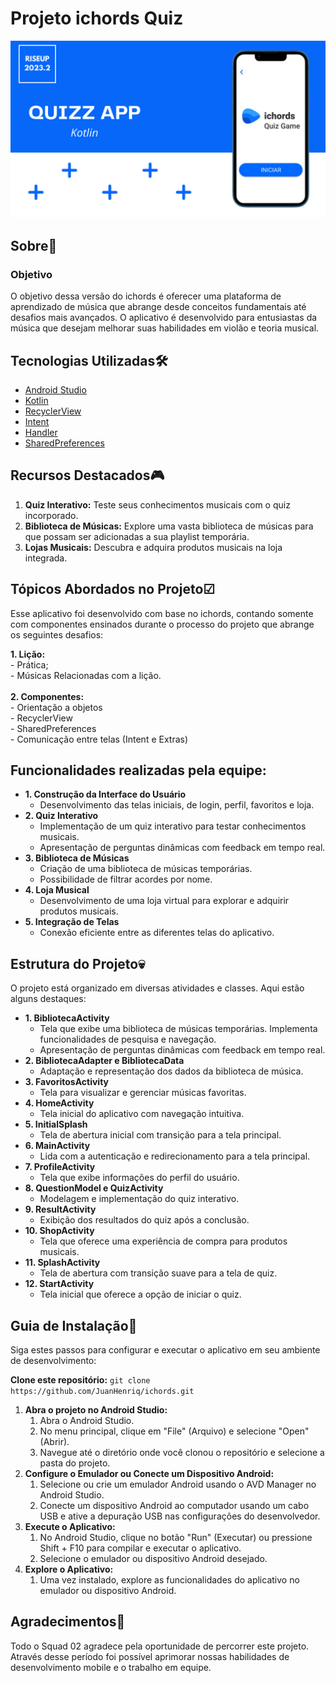 # Projeto ichords Quiz
![imagemA](./imagemA.png)

## Sobre📘
### Objetivo
<p>O objetivo dessa versão do ichords é oferecer uma plataforma de aprendizado de música que abrange desde conceitos fundamentais até desafios mais avançados. O aplicativo é desenvolvido para entusiastas da música que desejam melhorar suas habilidades em violão e teoria musical. </p>

## Tecnologias Utilizadas🛠
- [Android Studio](https://developer.android.com/studio)
- [Kotlin](https://kotlinlang.org/)
- [RecyclerView](https://developer.android.com/guide/topics/ui/layout/recyclerview)
- [Intent](https://developer.android.com/reference/android/content/Intent)
- [Handler](https://developer.android.com/reference/android/os/Handler)
- [SharedPreferences](https://developer.android.com/training/data-storage/shared-preferences?hl=pt-br)

## Recursos Destacados🎮
1. <b>Quiz Interativo:</b> Teste seus conhecimentos musicais com o quiz incorporado.
2. <b>Biblioteca de Músicas:</b> Explore uma vasta biblioteca de músicas para que possam ser adicionadas a sua playlist temporária.
3. <b>Lojas Musicais:</b> Descubra e adquira produtos musicais na loja integrada.

## Tópicos Abordados no Projeto☑
<p> Esse aplicativo foi desenvolvido com base no ichords, contando somente com componentes ensinados durante o processo do projeto que abrange os seguintes desafios:</p>
<b>1. Lição:</b>
    <br>- Prática;<br>
    - Músicas Relacionadas com a lição.<br>
<br><b>2. Componentes:</b><br>
    - Orientação a objetos<br>
    - RecyclerView<br>
    - SharedPreferences<br>
    - Comunicação entre telas (Intent e Extras)<br>


## Funcionalidades realizadas pela equipe:
- <b>1. Construção da Interface do Usuário</b>
  - Desenvolvimento das telas iniciais, de login, perfil, favoritos e loja.
- <b>2. Quiz Interativo</b>
  - Implementação de um quiz interativo para testar conhecimentos musicais.
  - Apresentação de perguntas dinâmicas com feedback em tempo real. 
- <b>3. Biblioteca de Músicas</b>
  - Criação de uma biblioteca de músicas temporárias.
  - Possibilidade de filtrar acordes por nome. 
- <b>4. Loja Musical</b>
  - Desenvolvimento de uma loja virtual para explorar e adquirir produtos musicais.
- <b>5. Integração de Telas</b>
  - Conexão eficiente entre as diferentes telas do aplicativo.

## Estrutura do Projeto💀
<p> O projeto está organizado em diversas atividades e classes. Aqui estão alguns destaques: </p>

- <b>1. BibliotecaActivity</b>
  - Tela que exibe uma biblioteca de músicas temporárias. Implementa funcionalidades de pesquisa e navegação.
  - Apresentação de perguntas dinâmicas com feedback em tempo real. 
- <b>2. BibliotecaAdapter e BibliotecaData</b>
  - Adaptação e representação dos dados da biblioteca de música.
- <b>3. FavoritosActivity</b>
  - Tela para visualizar e gerenciar músicas favoritas.
- <b>4. HomeActivity</b>
  - Tela inicial do aplicativo com navegação intuitiva.
- <b>5. InitialSplash</b>
  - Tela de abertura inicial com transição para a tela principal.
- <b>6. MainActivity</b>
  - Lida com a autenticação e redirecionamento para a tela principal.
- <b>7. ProfileActivity</b>
  - Tela que exibe informações do perfil do usuário.
- <b>8. QuestionModel e QuizActivity</b>
  - Modelagem e implementação do quiz interativo.
- <b>9. ResultActivity</b>
  - Exibição dos resultados do quiz após a conclusão.
- <b>10. ShopActivity</b>
  - Tela que oferece uma experiência de compra para produtos musicais.
- <b>11. SplashActivity</b>
  - Tela de abertura com transição suave para a tela de quiz.
- <b>12. StartActivity</b>
  - Tela inicial que oferece a opção de iniciar o quiz.

## Guia de Instalação📄
<p>Siga estes passos para configurar e executar o aplicativo em seu ambiente de desenvolvimento:</p>

<b>Clone este repositório:</b>
```git clone https://github.com/JuanHenriq/ichords.git```

1. <b>Abra o projeto no Android Studio:</b>
    1. Abra o Android Studio.
    2. No menu principal, clique em "File" (Arquivo) e selecione "Open" (Abrir).
    3. Navegue até o diretório onde você clonou o repositório e selecione a pasta do projeto.
2. <b>Configure o Emulador ou Conecte um Dispositivo Android:</b>
    1. Selecione ou crie um emulador Android usando o AVD Manager no Android Studio.
    2. Conecte um dispositivo Android ao computador usando um cabo USB e ative a depuração USB nas configurações do desenvolvedor.
3. <b>Execute o Aplicativo:</b>
    1. No Android Studio, clique no botão "Run" (Executar) ou pressione Shift + F10 para compilar e executar o aplicativo.
    2. Selecione o emulador ou dispositivo Android desejado.
4. <b>Explore o Aplicativo:</b>
    1. Uma vez instalado, explore as funcionalidades do aplicativo no emulador ou dispositivo Android.

## Agradecimentos💙

<p> Todo o Squad 02 agradece pela oportunidade de percorrer este projeto. Através desse período foi possível aprimorar nossas habilidades de desenvolvimento mobile e o trabalho em equipe. </p>
